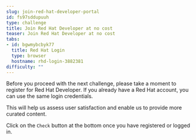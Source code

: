 ```yaml
---
slug: join-red-hat-developer-portal
id: fs97sddupuuh
type: challenge
title: Join Red Hat Developer at no cost
teaser: Join Red Hat Developer at no cost
tabs:
- id: bgwmybcbyk77
  title: Red Hat Login
  type: browser
  hostname: rhd-login-3882381
difficulty: ""
---
```

Before you proceed with the next challenge, please take a moment to register for Red Hat Developer. If you already have a Red Hat account, you can use the same login credentials.

This will help us assess user satisfaction and enable us to provide more curated content.

Click on the `Check` button at the bottom once you have registered or logged in.
